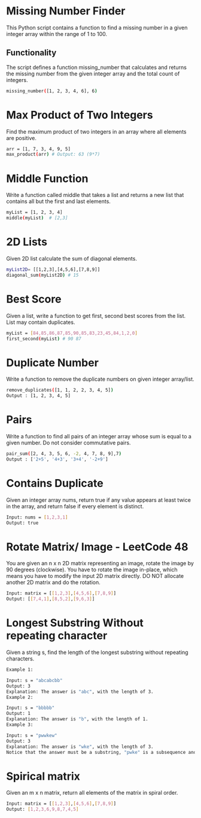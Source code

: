 # Missing Number Finder

This Python script contains a function to find a missing number in a given integer array within the range of 1 to 100.

## Functionality

The script defines a function missing_number that calculates and returns the missing number from the given integer array and the total count of integers.

```sh
missing_number([1, 2, 3, 4, 6], 6)
```

# Max Product of Two Integers

Find the maximum product of two integers in an array where all elements are positive.

```sh
arr = [1, 7, 3, 4, 9, 5] 
max_product(arr) # Output: 63 (9*7)
```

# Middle Function

Write a function called middle that takes a list and returns a new list that contains all but the first and last elements.

```sh
myList = [1, 2, 3, 4]
middle(myList)  # [2,3]
```

# 2D Lists

Given 2D list calculate the sum of diagonal elements.

```sh
myList2D= [[1,2,3],[4,5,6],[7,8,9]] 
diagonal_sum(myList2D) # 15
```

# Best Score

Given a list, write a function to get first, second best scores from the list.
List may contain duplicates.

```sh
myList = [84,85,86,87,85,90,85,83,23,45,84,1,2,0]
first_second(myList) # 90 87
```

# Duplicate Number

Write a function to remove the duplicate numbers on given integer array/list.

```sh
remove_duplicates([1, 1, 2, 2, 3, 4, 5])
Output : [1, 2, 3, 4, 5]
```

# Pairs

Write a function to find all pairs of an integer array whose sum is equal to a given number. Do not consider commutative pairs.

```sh
pair_sum([2, 4, 3, 5, 6, -2, 4, 7, 8, 9],7)
Output : ['2+5', '4+3', '3+4', '-2+9']
```

# Contains Duplicate

Given an integer array nums, return true if any value appears at least twice in the array, and return false if every element is distinct.

```sh
Input: nums = [1,2,3,1]
Output: true
```

# Rotate Matrix/ Image - LeetCode 48

You are given an n x n 2D matrix representing an image, rotate the image by 90 degrees (clockwise).
You have to rotate the image in-place, which means you have to modify the input 2D matrix directly.
DO NOT allocate another 2D matrix and do the rotation.

```sh
Input: matrix = [[1,2,3],[4,5,6],[7,8,9]]
Output: [[7,4,1],[8,5,2],[9,6,3]]
```

# Longest Substring Without repeating character

Given a string s, find the length of the longest substring without repeating characters.

 
```sh
Example 1:

Input: s = "abcabcbb"
Output: 3
Explanation: The answer is "abc", with the length of 3.
Example 2:

Input: s = "bbbbb"
Output: 1
Explanation: The answer is "b", with the length of 1.
Example 3:

Input: s = "pwwkew"
Output: 3
Explanation: The answer is "wke", with the length of 3.
Notice that the answer must be a substring, "pwke" is a subsequence and not a substring.
```

# Spirical matrix

Given an m x n matrix, return all elements of the matrix in spiral order.

```sh
Input: matrix = [[1,2,3],[4,5,6],[7,8,9]]
Output: [1,2,3,6,9,8,7,4,5]
```